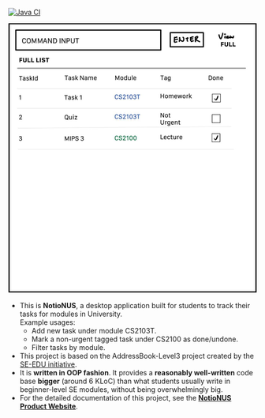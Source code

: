 [![Java CI](https://github.com/AY2223S1-CS2103T-F12-3/tp/actions/workflows/gradle.yml/badge.svg)](https://github.com/AY2223S1-CS2103T-F12-3/tp/actions/workflows/gradle.yml)

![Ui](docs/images/Ui.png)

* This is **NotioNUS**, a desktop application built for students to track their tasks for modules in University.<br>
  Example usages:
  * Add new task under module CS2103T.
  * Mark a non-urgent tagged task under CS2100 as done/undone.
  * Filter tasks by module.
* This project is based on the AddressBook-Level3 project created by the [SE-EDU initiative](https://se-education.org).
* It is **written in OOP fashion**. It provides a **reasonably well-written** code base **bigger** (around 6 KLoC) than what students usually write in beginner-level SE modules, without being overwhelmingly big.
* For the detailed documentation of this project, see the **[NotioNUS Product Website](https://ay2223s1-cs2103t-f12-3.github.io/tp/)**.

